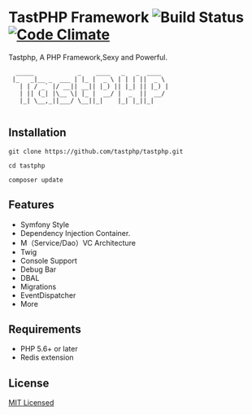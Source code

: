 # TastPHP Framework ![Build Status](https://api.travis-ci.org/tastphp/tastphp.svg?branch=master) [![Code Climate](https://codeclimate.com/github/tastphp/tastphp/badges/gpa.svg)](https://codeclimate.com/github/tastphp/tastphp)
Tastphp, A PHP Framework,Sexy and Powerful.
```
  _____            _    ____   _   _  ____  
 |_   _|__ _  ___ | |_ |  _ \ | | | ||  _ \ 
   | | / _` |/ __|| __|| |_) || |_| || |_) |
   | || (_| |\__ \| |_ |  __/ |  _  ||  __/ 
   |_| \__,_||___/ \__||_|    |_| |_||_|    
                                            
```

## Installation

```
git clone https://github.com/tastphp/tastphp.git

cd tastphp

composer update
```
## Features
* Symfony Style
* Dependency Injection Container.
* M（Service/Dao）VC Architecture
* Twig
* Console Support
* Debug Bar
* DBAL
* Migrations
* EventDispatcher
* More

## Requirements

  * PHP 5.6+ or later
  * Redis extension

## License
[MIT Licensed](http://www.opensource.org/licenses/MIT)
